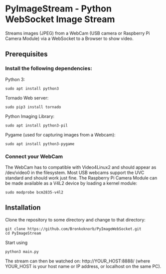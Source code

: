 PyImageStream - Python WebSocket Image Stream
=============================================

Streams images (JPEG) from a WebCam (USB camera or Raspberry Pi Camera Module) via a WebSocket to a Browser to show
video.

Prerequisites
-------------

### Install the following dependencies:

Python 3:

    sudo apt install python3

Tornado Web server:

    sudo pip3 install tornado

Python Imaging Library:

    sudo apt install python3-pil

Pygame (used for capturing images from a Webcam):

    sudo apt install python3-pygame

### Connect your WebCam

The WebCam has to compatible with Video4Linux2 and should appear as /dev/video0 in the filesystem.
Most USB webcams support the UVC standard and should work just fine.
The Raspberry Pi Camera Module can be made available as a V4L2 device by loading a kernel module:

    sudo modprobe bcm2835-v4l2

Installation
------------

Clone the repository to some directory and change to that directory:

    git clone https://github.com/Bronkoknorb/PyImageWebSocket.git
    cd PyImageStream

Start using

    python3 main.py

The stream can then be watched on: http://YOUR_HOST:8888/ (where YOUR_HOST is your host name or IP address, or localhost
on the same PC).
